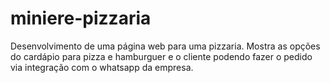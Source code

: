 # miniere-pizzaria
Desenvolvimento de uma página web para uma pizzaria.
Mostra as opções do cardápio para pizza e hamburguer e o cliente podendo fazer o pedido via integração com o whatsapp da empresa.

<a href="https://media.tenor.com/5ejGU8SdWu4AAAAC/pizza-burger.gif "></a>

